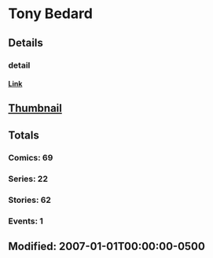 # Tony  Bedard 
## Details
### detail
#### [Link](http://marvel.com/comics/creators/352/tony_bedard?utm_campaign=apiRef&utm_source=225578a89fc76f3d20fbffda5d17a88d)
## [Thumbnail](http://i.annihil.us/u/prod/marvel/i/mg/b/40/image_not_available.jpg)
## Totals
### Comics: 69
### Series: 22
### Stories: 62
### Events: 1
## Modified: 2007-01-01T00:00:00-0500
